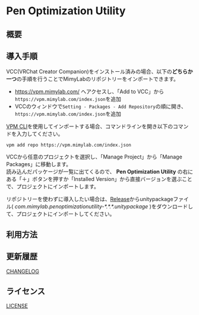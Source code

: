 # Pen Optimization Utility

## 概要



## 導入手順

VCC(VRChat Creator Companion)をインストール済みの場合、以下の**どちらか一つ**の手順を行うことでMimyLabのリポジトリーをインポートできます。

- https://vpm.mimylab.com/ へアクセスし、「Add to VCC」から`https://vpm.mimylab.com/index.json`を追加
- VCCのウィンドウで`Setting - Packages - Add Repository`の順に開き、`https://vpm.mimylab.com/index.json`を追加


[VPM CLI](https://vcc.docs.vrchat.com/vpm/cli/)を使用してインポートする場合、コマンドラインを開き以下のコマンドを入力してください。

```
vpm add repo https://vpm.mimylab.com/index.json
```


VCCから任意のプロジェクトを選択し、「Manage Project」から「Manage Packages」に移動します。  
読み込んだパッケージが一覧に出てくるので、 **Pen Optimization Utility** の右にある「＋」ボタンを押すか「Installed Version」から直接バージョンを選ぶことで、プロジェクトにインポートします。  

リポジトリーを使わずに導入したい場合は、[Release](https://github.com/mimyquality/PenOptimizationUtility/releases)からunitypackageファイル( *com.mimylab.penoptimizationutility-\*.\*.\*.unitypackage* )をダウンロードして、プロジェクトにインポートしてください。  


## 利用方法


## 更新履歴

[CHANGELOG](Packages/com.mimylab.penoptimizationutility/CHANGELOG.md)

## ライセンス

[LICENSE](Packages/com.mimylab.penoptimizationutility/LICENSE.md)
